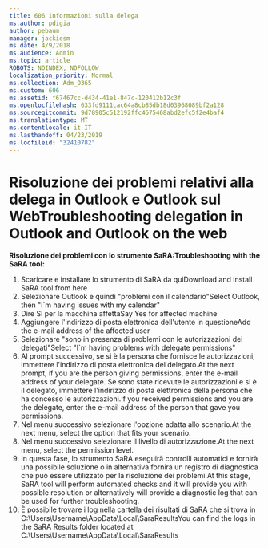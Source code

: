 ```yaml
---
title: 606 informazioni sulla delega
ms.author: pdigia
author: pebaum
manager: jackiesm
ms.date: 4/9/2018
ms.audience: Admin
ms.topic: article
ROBOTS: NOINDEX, NOFOLLOW
localization_priority: Normal
ms.collection: Adm_O365
ms.custom: 606
ms.assetid: f67467cc-d434-41e1-847c-120412b12c3f
ms.openlocfilehash: 633fd9111cac64a8cb85db18d03968089bf2a128
ms.sourcegitcommit: 9d78905c512192ffc4675468abd2efc5f2e4baf4
ms.translationtype: MT
ms.contentlocale: it-IT
ms.lasthandoff: 04/23/2019
ms.locfileid: "32410782"
---
```

# <a name="troubleshooting-delegation-in-outlook-and-outlook-on-the-web"></a><span data-ttu-id="a5031-102">Risoluzione dei problemi relativi alla delega in Outlook e Outlook sul Web</span><span class="sxs-lookup"><span data-stu-id="a5031-102">Troubleshooting delegation in Outlook and Outlook on the web</span></span>

<span data-ttu-id="a5031-103">**Risoluzione dei problemi con lo strumento SaRA:**</span><span class="sxs-lookup"><span data-stu-id="a5031-103">**Troubleshooting with the SaRA tool:**</span></span>

1. <span data-ttu-id="a5031-104">Scaricare e installare lo strumento di SaRA da qui</span><span class="sxs-lookup"><span data-stu-id="a5031-104">Download and install SaRA tool from here</span></span>
1. <span data-ttu-id="a5031-105">Selezionare Outlook e quindi "problemi con il calendario"</span><span class="sxs-lookup"><span data-stu-id="a5031-105">Select Outlook, then "I\`m having issues with my calendar"</span></span>
1. <span data-ttu-id="a5031-106">Dire Sì per la macchina affetta</span><span class="sxs-lookup"><span data-stu-id="a5031-106">Say Yes for affected machine</span></span>
1. <span data-ttu-id="a5031-107">Aggiungere l'indirizzo di posta elettronica dell'utente in questione</span><span class="sxs-lookup"><span data-stu-id="a5031-107">Add the e-mail address of the affected user</span></span>
1. <span data-ttu-id="a5031-108">Selezionare "sono in presenza di problemi con le autorizzazioni dei delegati"</span><span class="sxs-lookup"><span data-stu-id="a5031-108">Select "I\`m having problems with delegate permissions"</span></span>
1. <span data-ttu-id="a5031-109">Al prompt successivo, se si è la persona che fornisce le autorizzazioni, immettere l'indirizzo di posta elettronica del delegato.</span><span class="sxs-lookup"><span data-stu-id="a5031-109">At the next prompt, if you are the person giving permissions, enter the e-mail address of your delegate.</span></span> <span data-ttu-id="a5031-110">Se sono state ricevute le autorizzazioni e si è il delegato, immettere l'indirizzo di posta elettronica della persona che ha concesso le autorizzazioni.</span><span class="sxs-lookup"><span data-stu-id="a5031-110">If you received permissions and you are the delegate, enter the e-mail address of the person that gave you permissions.</span></span>
1. <span data-ttu-id="a5031-111">Nel menu successivo selezionare l'opzione adatta allo scenario.</span><span class="sxs-lookup"><span data-stu-id="a5031-111">At the next menu, select the option that fits your scenario.</span></span> 
1. <span data-ttu-id="a5031-112">Nel menu successivo selezionare il livello di autorizzazione.</span><span class="sxs-lookup"><span data-stu-id="a5031-112">At the next menu, select the permission level.</span></span>
1. <span data-ttu-id="a5031-113">In questa fase, lo strumento SaRA eseguirà controlli automatici e fornirà una possibile soluzione o in alternativa fornirà un registro di diagnostica che può essere utilizzato per la risoluzione dei problemi.</span><span class="sxs-lookup"><span data-stu-id="a5031-113">At this stage, SaRA tool will perform automated checks and it will provide you with possible resolution or alternatively will provide a diagnostic log that can be used for further troubleshooting.</span></span>
1. <span data-ttu-id="a5031-114">È possibile trovare i log nella cartella dei risultati di SaRA che si trova in C:\Users\Username\AppData\Local\SaraResults</span><span class="sxs-lookup"><span data-stu-id="a5031-114">You can find the logs in the SaRA Results folder located at C:\Users\Username\AppData\Local\SaraResults</span></span>